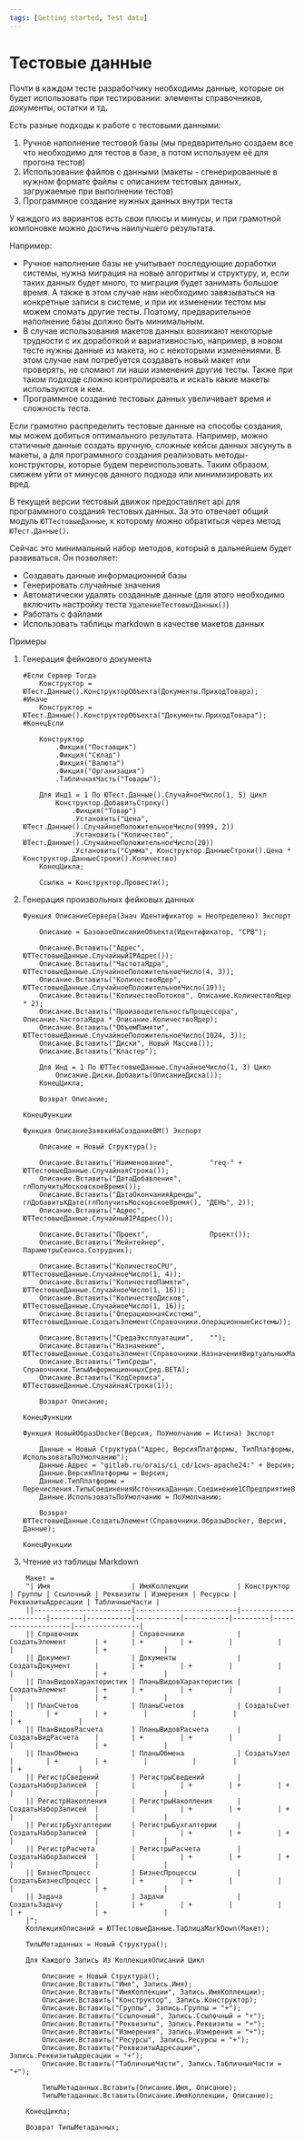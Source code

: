 ```yaml
---
tags: [Getting started, Test data]
---
```

# Тестовые данные

Почти в каждом тесте разработчику необходимы данные, которые он будет использовать при тестировании: элементы справочников, документы, остатки и тд.

Есть разные подходы к работе с тестовыми данными:

1. Ручное наполнение тестовой базы (мы предварительно создаем все что необходимо для тестов в базе, а потом используем её для прогона тестов)
2. Использование файлов с данными (макеты - сгенерированные в нужном формате файлы с описанием тестовых данных, загружаемые при выполнении тестов)
3. Программное создание нужных данных внутри теста

У каждого из вариантов есть свои плюсы и минусы, и при грамотной компоновке можно достичь наилучшего результата.

Например:

* Ручное наполнение базы не учитывает последующие доработки системы, нужна миграция на новые алгоритмы и структуру, и, если таких данных будет много, то миграция будет занимать большое время. А также в этом случае нам необходимо завязываться на конкретные записи в системе, и при их изменении тестом мы можем сломать другие тесты. Поэтому, предварительное наполнение базы должно быть минимальным.
* В случае использования макетов данных возникают некоторые трудности с их доработкой и вариативностью, например, в новом тесте нужны данные из макета, но с некоторыми изменениями. В этом случае нам потребуется создавать новый макет или проверять, не сломают ли наши изменения другие тесты. Также при таком подходе сложно контролировать и искать какие макеты используются и кем.
* Программное создание тестовых данных увеличивает время и сложность теста.

Если грамотно распределить тестовые данные на способы создания, мы можем добиться оптимального результата.
Например, можно статичные данные создать вручную, сложные кейсы данных засунуть в макеты, а для программного создания реализовать методы-конструкторы, которые будем переиспользовать. Таким образом, сможем уйти от минусов данного подхода или минимизировать их вред.

В текущей версии тестовый движок предоставляет api для программного создания тестовых данных. За это отвечает общий модуль `ЮТТестовыеДанные`, к которому можно обратиться через метод `ЮТест.Данные()`.

Сейчас это минимальный набор методов, который в дальнейшем будет развиваться. Он позволяет:

* Создавать данные информационной базы
* Генерировать случайные значения
* Автоматически удалять созданные данные (для этого необходимо включить настройку теста `УдалениеТестовыхДанных()`)
* Работать с файлами
* Использовать таблицы markdown в качестве макетов данных

Примеры

1. Генерация фейкового документа

    ```bsl
    #Если Сервер Тогда
        Конструктор = ЮТест.Данные().КонструкторОбъекта(Документы.ПриходТовара);
    #Иначе
        Конструктор = ЮТест.Данные().КонструкторОбъекта("Документы.ПриходТовара");
    #КонецЕсли

        Конструктор
            .Фикция("Поставщик")
            .Фикция("Склад")
            .Фикция("Валюта")
            .Фикция("Организация")
            .ТабличнаяЧасть("Товары");
        
        Для Инд1 = 1 По ЮТест.Данные().СлучайноеЧисло(1, 5) Цикл
            Конструктор.ДобавитьСтроку()
                .Фикция("Товар")
                .Установить("Цена", ЮТест.Данные().СлучайноеПоложительноеЧисло(9999, 2))
                .Установить("Количество", ЮТест.Данные().СлучайноеПоложительноеЧисло(20))
                .Установить("Сумма", Конструктор.ДанныеСтроки().Цена * Конструктор.ДанныеСтроки().Количество)
        КонецЦикла;

        Ссылка = Конструктор.Провести();
    ```

2. Генерация произвольных фейковых данных

    ```bsl
    Функция ОписаниеСервера(Знач Идентификатор = Неопределено) Экспорт
        
        Описание = БазовоеОписаниеОбъекта(Идентификатор, "СРВ");
        
        Описание.Вставить("Адрес", ЮТТестовыеДанные.СлучайныйIPАдрес());
        Описание.Вставить("ЧастотаЯдра", ЮТТестовыеДанные.СлучайноеПоложительноеЧисло(4, 3));
        Описание.Вставить("КоличествоЯдер", ЮТТестовыеДанные.СлучайноеПоложительноеЧисло(10));
        Описание.Вставить("КоличествоПотоков", Описание.КоличествоЯдер * 2);
        Описание.Вставить("ПроизводительностьПроцессора", Описание.ЧастотаЯдра * Описание.КоличествоЯдер);
        Описание.Вставить("ОбъемПамяти", ЮТТестовыеДанные.СлучайноеПоложительноеЧисло(1024, 3));
        Описание.Вставить("Диски", Новый Массив());
        Описание.Вставить("Кластер");
        
        Для Инд = 1 По ЮТТестовыеДанные.СлучайноеЧисло(1, 3) Цикл
            Описание.Диски.Добавить(ОписаниеДиска());
        КонецЦикла;
        
        Возврат Описание;
        
    КонецФункции

    Функция ОписаниеЗаявкиНаСозданиеВМ() Экспорт
        
        Описание = Новый Структура();
        
        Описание.Вставить("Наименование",         "req-" + ЮТТестовыеДанные.СлучайнаяСтрока());
        Описание.Вставить("ДатаДобавления",       глПолучитьМосковскоеВремя());
        Описание.Вставить("ДатаОкончанияАренды",  глДобавитьКДате(глПолучитьМосковскоеВремя(), "ДЕНЬ", 2));
        Описание.Вставить("Адрес",                ЮТТестовыеДанные.СлучайныйIPАдрес());
        
        Описание.Вставить("Проект",               Проект());
        Описание.Вставить("Мейнтейнер",           ПараметрыСеанса.Сотрудник);
        
        Описание.Вставить("КоличествоCPU",        ЮТТестовыеДанные.СлучайноеЧисло(1, 4));
        Описание.Вставить("КоличествоПамяти",     ЮТТестовыеДанные.СлучайноеЧисло(1, 16));
        Описание.Вставить("КоличествоДисков",     ЮТТестовыеДанные.СлучайноеЧисло(1, 16));
        Описание.Вставить("ОперационнаяСистема",  ЮТТестовыеДанные.СоздатьЭлемент(Справочники.ОперационныеСистемы));
        
        Описание.Вставить("СредаЭксплуатации",    "");
        Описание.Вставить("Назначение",           ЮТТестовыеДанные.СоздатьЭлемент(Справочники.НазначенияВиртуальныхМашин));
        Описание.Вставить("ТипСреды",             Справочники.ТипыИнформационныхСред.BETA);
        Описание.Вставить("КодСервиса",           ЮТТестовыеДанные.СлучайнаяСтрока(1));
        
        Возврат Описание;
        
    КонецФункции

    Функция НовыйОбразDocker(Версия, ПоУмолчанию = Истина) Экспорт
        
        Данные = Новый Структура("Адрес, ВерсияПлатформы, ТипПлатформы, ИспользоватьПоУмолчанию");
        Данные.Адрес = "gitlab.ru/orais/ci_cd/1cws-apache24:" + Версия;
        Данные.ВерсияПлатформы = Версия;
        Данные.ТипПлатформы = Перечисления.ТипыСоединенияИсточникаДанных.Соединение1СПредприятие83Сервер;
        Данные.ИспользоватьПоУмолчанию = ПоУмолчанию;
        
        Возврат ЮТТестовыеДанные.СоздатьЭлемент(Справочники.ОбразыDocker, Версия, Данные);
        
    КонецФункции
    ```

3. Чтение из таблицы Markdown

```bsl
    Макет = 
    "| Имя                    | ИмяКоллекции            | Конструктор          | Группы | Ссылочный | Реквизиты | Измерения | Ресурсы | РеквизитыАдресации | ТабличныеЧасти |
    ||------------------------|-------------------------|----------------------|--------|-----------|-----------|-----------|---------|--------------------|----------------|
    || Справочник             | Справочники             | СоздатьЭлемент       | +      | +         | +         |           |         |                    | +              |
    || Документ               | Документы               | СоздатьДокумент      |        | +         | +         |           |         |                    | +              |
    || ПланВидовХарактеристик | ПланыВидовХарактеристик | СоздатьЭлемент       | +      | +         | +         |           |         |                    | +              |
    || ПланСчетов             | ПланыСчетов             | СоздатьСчет          |        | +         | +         |           |         |                    | +              |
    || ПланВидовРасчета       | ПланыВидовРасчета       | СоздатьВидРасчета    |        | +         | +         |           |         |                    | +              |
    || ПланОбмена             | ПланыОбмена             | СоздатьУзел          |        | +         | +         |           |         |                    | +              |
    || РегистрСведений        | РегистрыСведений        | СоздатьНаборЗаписей  |        |           | +         | +         | +       |                    |                |
    || РегистрНакопления      | РегистрыНакопления      | СоздатьНаборЗаписей  |        |           | +         | +         | +       |                    |                |
    || РегистрБухгалтерии     | РегистрыБухгалтерии     | СоздатьНаборЗаписей  |        |           | +         | +         | +       |                    |                |
    || РегистрРасчета         | РегистрыРасчета         | СоздатьНаборЗаписей  |        |           | +         | +         | +       |                    |                |
    || БизнесПроцесс          | БизнесПроцессы          | СоздатьБизнесПроцесс |        | +         | +         |           |         |                    | +              |
    || Задача                 | Задачи                  | СоздатьЗадачу        |        | +         | +         |           |         | +                  | +              |
    |";
    КоллекцияОписаний = ЮТТестовыеДанные.ТаблицаMarkDown(Макет);

    ТипыМетаданных = Новый Структура();

    Для Каждого Запись Из КоллекцияОписаний Цикл
        
        Описание = Новый Структура();
        Описание.Вставить("Имя", Запись.Имя);
        Описание.Вставить("ИмяКоллекции", Запись.ИмяКоллекции);
        Описание.Вставить("Конструктор", Запись.Конструктор);
        Описание.Вставить("Группы", Запись.Группы = "+");
        Описание.Вставить("Ссылочный", Запись.Ссылочный = "+");
        Описание.Вставить("Реквизиты", Запись.Реквизиты = "+");
        Описание.Вставить("Измерения", Запись.Измерения = "+");
        Описание.Вставить("Ресурсы", Запись.Ресурсы = "+");
        Описание.Вставить("РеквизитыАдресации", Запись.РеквизитыАдресации = "+");
        Описание.Вставить("ТабличныеЧасти", Запись.ТабличныеЧасти = "+");
        
        ТипыМетаданных.Вставить(Описание.Имя, Описание);
        ТипыМетаданных.Вставить(Описание.ИмяКоллекции, Описание);
        
    КонецЦикла;

    Возврат ТипыМетаданных;
```
